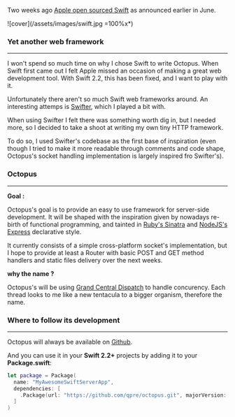 Two weeks ago [Apple open sourced Swift](https://developer.apple.com/swift/blog/?id=34) as announced earlier in June.

![cover](/assets/images/swift.jpg =100%x*)

### Yet another web framework

---

I won't spend so much time on why I chose Swift to write Octopus.
When Swift first came out I felt Apple missed an occasion of making a great web development tool.
With Swift 2.2, this has been fixed, and I want to play with it.

Unfortunately there aren't so much Swift web frameworks around.
An interesting attemps is [Swifter](http://github.com/glock45/swifter), which I played a bit with.

When using Swifter I felt there was something worth dig in, but I needed more, so I decided to take a shoot at writing my own tiny HTTP framework.

To do so, I used Swifter's codebase as the first base of inspiration (even though I tried to make it more readable through comments and code shape, Octopus's socket handling implementation is largely inspired fro Swifter's).

### Octopus

---

**Goal :**

Octopus's goal is to provide an easy to use framework for server-side development.
It will be shaped with the inspiration given by nowadays re-birth of functional programming, and tainted in [Ruby's Sinatra](http://www.sinatrarb.com/) and [NodeJS's Express](http://expressjs.com/) declarative style.

It currently consists of a simple cross-platform socket's implementation, but I hope to provide at least a Router with basic POST and GET method handlers and static files delivery over the next weeks.

**why the name ?**

Octopus's will be using [Grand Central Dispatch](https://developer.apple.com/library/ios/documentation/Performance/Reference/GCD_libdispatch_Ref/) to handle concurency. Each thread looks to me like a new tentacula to a bigger organism, therefore the name.

### Where to follow its development

---

Octopus will always be available on [Github](http://github.com/qpre/octopus).

And you can use it in your **Swift 2.2+** projects by adding it to your **Package.swift**:

```swift
let package = Package(
  name: "MyAwesomeSwiftServerApp",
  dependencies: [
    .Package(url: "https://github.com/qpre/octopus.git", majorVersion: 1),
  ]
)
```
